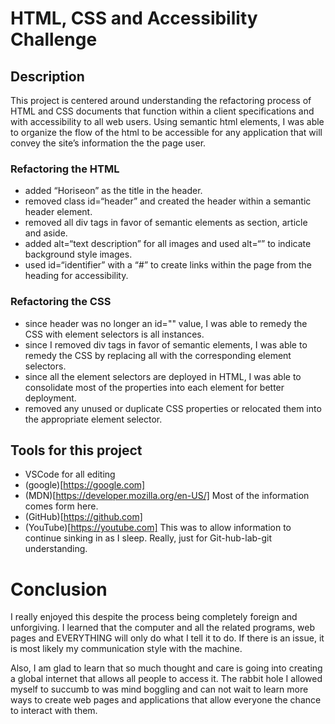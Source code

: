 # HTML, CSS and Accessibility Challenge


## Description 

This project is centered around understanding the refactoring process of HTML and CSS documents that function within a client specifications and with accessibility to all web users. Using semantic html elements, I was able to organize the flow of the html to be accessible for any application that will convey the site’s information the the page user. 

###  Refactoring the HTML

- added “Horiseon” as the title in the header.
- removed class id=“header” and created the header within a semantic header element.
- removed all div tags in favor of semantic elements as section, article and aside.
- added alt=“text description” for all images and used alt=“” to indicate background style images.
- used id=“identifier” with a “#” to create links within the page from the heading for accessibility.

### Refactoring the CSS

-  since header was no longer an id="" value, I was able to remedy the CSS with element selectors is all instances. 
- since I removed div tags in favor of semantic elements, I was able to remedy the CSS by replacing all with the corresponding element selectors.
- since all the element selectors are deployed in HTML, I was able to consolidate most of the properties into each element for better deployment. 
- removed any unused or duplicate CSS properties or relocated them into the appropriate element selector. 


## Tools for this project

- VSCode for all editing
- (google)[https://google.com]
- (MDN)[https://developer.mozilla.org/en-US/] Most of the information comes form here.
- (GitHub)[https://github.com]
- (YouTube)[https://youtube.com] This was to allow information to continue sinking in as I sleep. Really, just for Git-hub-lab-git understanding.  


# Conclusion 

I really enjoyed this despite the process being completely foreign and unforgiving. I learned that the computer and all the related programs, web pages and EVERYTHING will only do what I tell it to do. If there is an issue, it is most likely my communication style with the machine. 

Also, I am glad to learn that so much thought and care is going into creating a global internet that allows all people to access it. The rabbit hole I allowed myself to succumb to was mind boggling and can not wait to learn more ways to create web pages and applications that allow everyone the chance to interact with them. 